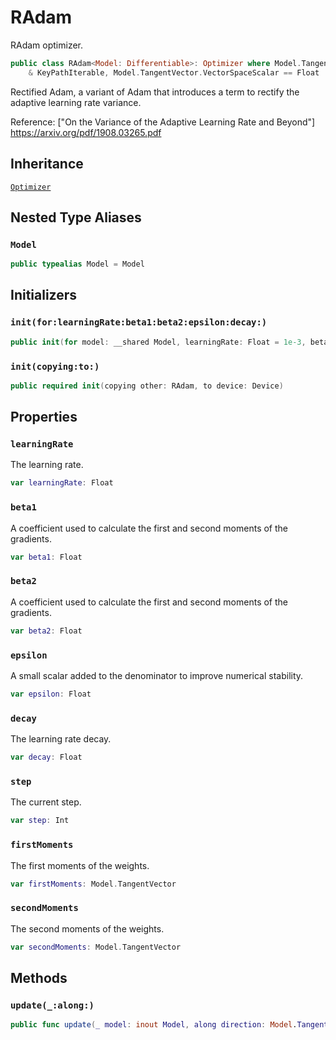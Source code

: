 # RAdam

RAdam optimizer.

``` swift
public class RAdam<Model: Differentiable>: Optimizer where Model.TangentVector: VectorProtocol & PointwiseMultiplicative & ElementaryFunctions
    & KeyPathIterable, Model.TangentVector.VectorSpaceScalar == Float
```

Rectified Adam, a variant of Adam that introduces a term to rectify the adaptive learning rate
variance.

Reference: \["On the Variance of the Adaptive Learning Rate and Beyond"\]
https://arxiv.org/pdf/1908.03265.pdf

## Inheritance

[`Optimizer`](/Optimizer)

## Nested Type Aliases

### `Model`

``` swift
public typealias Model = Model
```

## Initializers

### `init(for:learningRate:beta1:beta2:epsilon:decay:)`

``` swift
public init(for model: __shared Model, learningRate: Float = 1e-3, beta1: Float = 0.9, beta2: Float = 0.999, epsilon: Float = 1e-8, decay: Float = 0)
```

### `init(copying:to:)`

``` swift
public required init(copying other: RAdam, to device: Device)
```

## Properties

### `learningRate`

The learning rate.

``` swift
var learningRate: Float
```

### `beta1`

A coefficient used to calculate the first and second moments of the gradients.

``` swift
var beta1: Float
```

### `beta2`

A coefficient used to calculate the first and second moments of the gradients.

``` swift
var beta2: Float
```

### `epsilon`

A small scalar added to the denominator to improve numerical stability.

``` swift
var epsilon: Float
```

### `decay`

The learning rate decay.

``` swift
var decay: Float
```

### `step`

The current step.

``` swift
var step: Int
```

### `firstMoments`

The first moments of the weights.

``` swift
var firstMoments: Model.TangentVector
```

### `secondMoments`

The second moments of the weights.

``` swift
var secondMoments: Model.TangentVector
```

## Methods

### `update(_:along:)`

``` swift
public func update(_ model: inout Model, along direction: Model.TangentVector)
```

